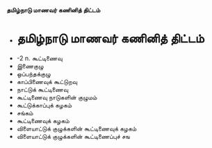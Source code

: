 **தமிழ்நாடு மாணவர் கணினித் திட்டம்**
- # தமிழ்நாடு மாணவர் கணினித் திட்டம்
- -2 n. கூட்டிணைவு
- இணைகுழு
- ஒப்பந்தக்குழு
- காப்பிணைவுக் கூட்டுறவு
- நாட்டுக் கூட்டிணைவு
- கூட்டிணைவு நாடுகளின் குழுமம்
- கூட்டுக்காப்புக் கழகம்
- சங்கம்
- கூட்டிணைவுக் கழகம்
- விளையாட்டுக் குழுக்களின் கூட்டிணைவுக் கழகம்
- விளையாட்டுக் குழுக்களின் கூட்டிணைப்புச் சங

